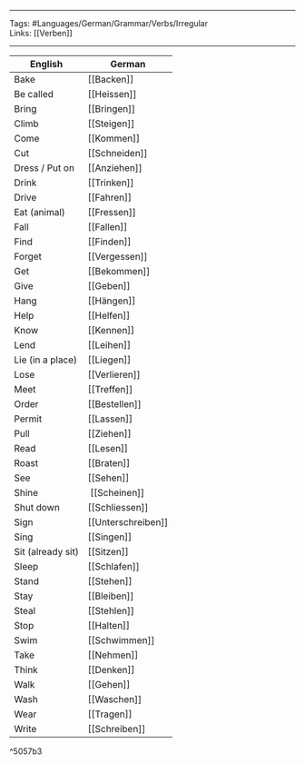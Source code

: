 ___
Tags: #Languages/German/Grammar/Verbs/Irregular  
Links: [[Verben]]
___
English | German
------------ | ------------
Bake | [[Backen]]
Be called | [[Heissen]]
Bring | [[Bringen]]
Climb | [[Steigen]]
Come | [[Kommen]]
Cut | [[Schneiden]]
Dress / Put on | [[Anziehen]]
Drink | [[Trinken]]
Drive | [[Fahren]]
Eat (animal) | [[Fressen]]
Fall | [[Fallen]]
Find | [[Finden]]
Forget | [[Vergessen]]
Get | [[Bekommen]]
Give | [[Geben]]
Hang | [[Hängen]]
Help | [[Helfen]]
Know | [[Kennen]]
Lend | [[Leihen]]
Lie (in a place) | [[Liegen]]
Lose | [[Verlieren]]
Meet | [[Treffen]]
Order | [[Bestellen]]
Permit | [[Lassen]]
Pull | [[Ziehen]]
Read  | [[Lesen]]
Roast | [[Braten]]
See | [[Sehen]]
Shine | [[Scheinen]]
Shut down | [[Schliessen]]
Sign | [[Unterschreiben]]
Sing | [[Singen]]
Sit (already sit) | [[Sitzen]]
Sleep | [[Schlafen]]
Stand | [[Stehen]]
Stay | [[Bleiben]]
Steal | [[Stehlen]]
Stop | [[Halten]]
Swim | [[Schwimmen]]
Take | [[Nehmen]]
Think | [[Denken]]
Walk | [[Gehen]]
Wash | [[Waschen]]
Wear | [[Tragen]]
Write | [[Schreiben]]

^5057b3